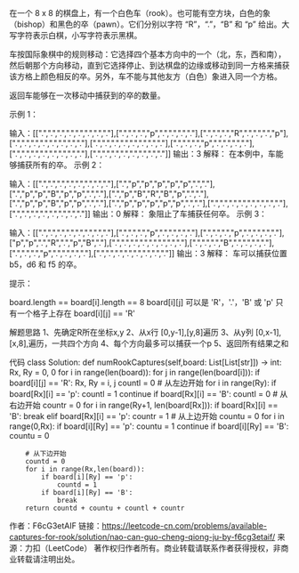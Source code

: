 在一个 8 x 8 的棋盘上，有一个白色车（rook）。也可能有空方块，白色的象（bishop）和黑色的卒（pawn）。它们分别以字符 “R”，“.”，“B” 和 “p” 给出。大写字符表示白棋，小写字符表示黑棋。

车按国际象棋中的规则移动：它选择四个基本方向中的一个（北，东，西和南），然后朝那个方向移动，直到它选择停止、到达棋盘的边缘或移动到同一方格来捕获该方格上颜色相反的卒。另外，车不能与其他友方（白色）象进入同一个方格。

返回车能够在一次移动中捕获到的卒的数量。
 

示例 1：



输入：[[".",".",".",".",".",".",".","."],[".",".",".","p",".",".",".","."],[".",".",".","R",".",".",".","p"],[".",".",".",".",".",".",".","."],[".",".",".",".",".",".",".","."],[".",".",".","p",".",".",".","."],[".",".",".",".",".",".",".","."],[".",".",".",".",".",".",".","."]]
输出：3
解释：
在本例中，车能够捕获所有的卒。
示例 2：



输入：[[".",".",".",".",".",".",".","."],[".","p","p","p","p","p",".","."],[".","p","p","B","p","p",".","."],[".","p","B","R","B","p",".","."],[".","p","p","B","p","p",".","."],[".","p","p","p","p","p",".","."],[".",".",".",".",".",".",".","."],[".",".",".",".",".",".",".","."]]
输出：0
解释：
象阻止了车捕获任何卒。
示例 3：



输入：[[".",".",".",".",".",".",".","."],[".",".",".","p",".",".",".","."],[".",".",".","p",".",".",".","."],["p","p",".","R",".","p","B","."],[".",".",".",".",".",".",".","."],[".",".",".","B",".",".",".","."],[".",".",".","p",".",".",".","."],[".",".",".",".",".",".",".","."]]
输出：3
解释： 
车可以捕获位置 b5，d6 和 f5 的卒。
 

提示：

board.length == board[i].length == 8
board[i][j] 可以是 'R'，'.'，'B' 或 'p'
只有一个格子上存在 board[i][j] == 'R'


解题思路
1、先确定R所在坐标x,y
2、从x行 [0,y-1],[y,8]遍历
3、从y列 [0,x-1],[x,8],遍历，一共四个方向
4、每个方向最多可以捕获一个p
5、返回所有结果之和

代码
class Solution:
    def numRookCaptures(self,board: List[List[str]]) -> int:
        Rx, Ry = 0, 0
        for i in range(len(board)):
            for j in range(len(board[i])):
                if board[i][j] == 'R':
                    Rx, Ry = i, j
        countl = 0
        # 从左边开始
        for i in range(Ry):
            if board[Rx][i] == 'p':
                countl = 1
                continue
            if board[Rx][i] == 'B':
                countl = 0
        # 从右边开始
        countr = 0
        for i in range(Ry+1, len(board[Rx])):
            if board[Rx][i] == 'B':
                break
            elif board[Rx][i] == 'p':
                countr = 1
        # 从上边开始
        countu = 0
        for i in range(0,Rx):
            if board[i][Ry] == 'p':
                countu = 1
                continue
            if board[i][Ry] == 'B':
                countu = 0

        # 从下边开始
        countd = 0
        for i in range(Rx,len(board)):
            if board[i][Ry] == 'p':
                countd = 1
            if board[i][Ry] == 'B':
                break
        return countd + countu + countl + countr

作者：F6cG3etAIF
链接：https://leetcode-cn.com/problems/available-captures-for-rook/solution/nao-can-guo-cheng-qiong-ju-by-f6cg3etaif/
来源：力扣（LeetCode）
著作权归作者所有。商业转载请联系作者获得授权，非商业转载请注明出处。